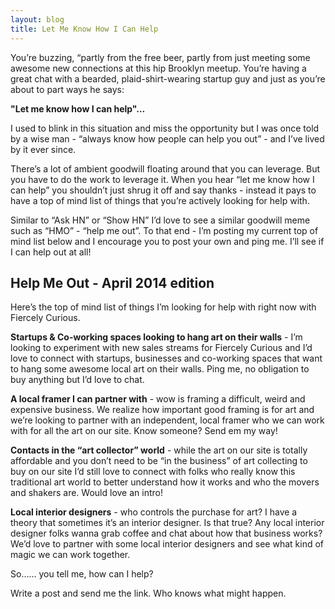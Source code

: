 ```yaml
---
layout: blog
title: Let Me Know How I Can Help
---
```


You’re buzzing, &#8220;partly from the free beer, partly from just meeting some awesome new connections at this hip Brooklyn meetup. You’re having a great chat with a bearded, plaid-shirt-wearing startup guy and just as you’re about to part ways he says:

**"Let me know how I can help"…**

I used to blink in this situation and miss the opportunity but I was once told by a wise man - “always know how people can help you out” - and I’ve lived by it ever since.

There’s a lot of ambient goodwill floating around that you can leverage. But you have to do the work to leverage it. When you hear “let me know how I can help” you shouldn’t just shrug it off and say thanks - instead it pays to have a top of mind list of things that you’re actively looking for help with.

Similar to “Ask HN” or “Show HN” I’d love to see a similar goodwill meme such as “HMO” - “help me out”. To that end - I’m posting my current top of mind list below and I encourage you to post your own and ping me. I’ll see if I can help out at all!

## Help Me Out - April 2014 edition

Here’s the top of mind list of things I’m looking for help with right now with Fiercely Curious.

**Startups & Co-working spaces looking to hang art on their walls** - I’m looking to experiment with new sales streams for Fiercely Curious and I’d love to connect with startups, businesses and co-working spaces that want to hang some awesome local art on their walls. Ping me, no obligation to buy anything but I’d love to chat.

**A local framer I can partner with** - wow is framing a difficult, weird and expensive business. We realize how important good framing is for art and we’re looking to partner with an independent, local framer who we can work with for all the art on our site. Know someone? Send em my way!

**Contacts in the “art collector” world** - while the art on our site is totally affordable and you don’t need to be “in the business” of art collecting to buy on our site I’d still love to connect with folks who really know this traditional art world to better understand how it works and who the movers and shakers are. Would love an intro!

**Local interior designers** - who controls the purchase for art? I have a theory that sometimes it’s an interior designer. Is that true? Any local interior designer folks wanna grab coffee and chat about how that business works? We’d love to partner with some local interior designers and see what kind of magic we can work together.

So…… you tell me, how can I help?

Write a post and send me the link. Who knows what might happen.
